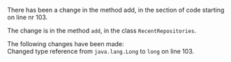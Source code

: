 There has been a change in the method add, in the section of code starting on line nr 103.
  
The change is in the method ```add```, in the class ```RecentRepositories```.
  
The following changes have been made:  
Changed type reference from ```java.lang.Long``` to ```long``` on line 103.  
